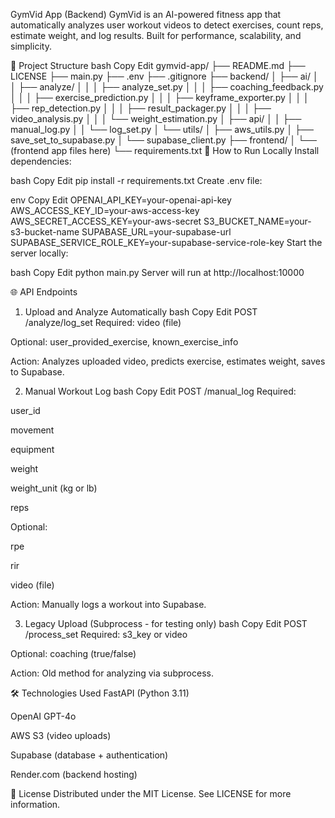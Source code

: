 GymVid App (Backend)
GymVid is an AI-powered fitness app that automatically analyzes user workout videos to detect exercises, count reps, estimate weight, and log results.
Built for performance, scalability, and simplicity.

📂 Project Structure
bash
Copy
Edit
gymvid-app/
├── README.md
├── LICENSE
├── main.py
├── .env
├── .gitignore
├── backend/
│   ├── ai/
│   │   ├── analyze/
│   │   │   ├── analyze_set.py
│   │   │   ├── coaching_feedback.py
│   │   │   ├── exercise_prediction.py
│   │   │   ├── keyframe_exporter.py
│   │   │   ├── rep_detection.py
│   │   │   ├── result_packager.py
│   │   │   ├── video_analysis.py
│   │   │   └── weight_estimation.py
│   ├── api/
│   │   ├── manual_log.py
│   │   └── log_set.py
│   └── utils/
│       ├── aws_utils.py
│       ├── save_set_to_supabase.py
│       └── supabase_client.py
├── frontend/
│   └── (frontend app files here)
└── requirements.txt
🚀 How to Run Locally
Install dependencies:

bash
Copy
Edit
pip install -r requirements.txt
Create .env file:

env
Copy
Edit
OPENAI_API_KEY=your-openai-api-key
AWS_ACCESS_KEY_ID=your-aws-access-key
AWS_SECRET_ACCESS_KEY=your-aws-secret
S3_BUCKET_NAME=your-s3-bucket-name
SUPABASE_URL=your-supabase-url
SUPABASE_SERVICE_ROLE_KEY=your-supabase-service-role-key
Start the server locally:

bash
Copy
Edit
python main.py
Server will run at http://localhost:10000

🌐 API Endpoints
1. Upload and Analyze Automatically
bash
Copy
Edit
POST /analyze/log_set
Required: video (file)

Optional: user_provided_exercise, known_exercise_info

Action: Analyzes uploaded video, predicts exercise, estimates weight, saves to Supabase.

2. Manual Workout Log
bash
Copy
Edit
POST /manual_log
Required:

user_id

movement

equipment

weight

weight_unit (kg or lb)

reps

Optional:

rpe

rir

video (file)

Action: Manually logs a workout into Supabase.

3. Legacy Upload (Subprocess - for testing only)
bash
Copy
Edit
POST /process_set
Required: s3_key or video

Optional: coaching (true/false)

Action: Old method for analyzing via subprocess.

🛠 Technologies Used
FastAPI (Python 3.11)

OpenAI GPT-4o

AWS S3 (video uploads)

Supabase (database + authentication)

Render.com (backend hosting)

📜 License
Distributed under the MIT License. See LICENSE for more information.